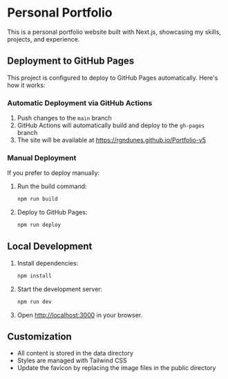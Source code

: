 # Personal Portfolio

This is a personal portfolio website built with Next.js, showcasing my skills, projects, and experience.

## Deployment to GitHub Pages

This project is configured to deploy to GitHub Pages automatically. Here's how it works:

### Automatic Deployment via GitHub Actions

1. Push changes to the `main` branch
2. GitHub Actions will automatically build and deploy to the `gh-pages` branch
3. The site will be available at https://rgndunes.github.io/Portfolio-v5

### Manual Deployment

If you prefer to deploy manually:

1. Run the build command:

   ```bash
   npm run build
   ```

2. Deploy to GitHub Pages:
   ```bash
   npm run deploy
   ```

## Local Development

1. Install dependencies:

   ```bash
   npm install
   ```

2. Start the development server:

   ```bash
   npm run dev
   ```

3. Open [http://localhost:3000](http://localhost:3000) in your browser.

## Customization

- All content is stored in the data directory
- Styles are managed with Tailwind CSS
- Update the favicon by replacing the image files in the public directory
